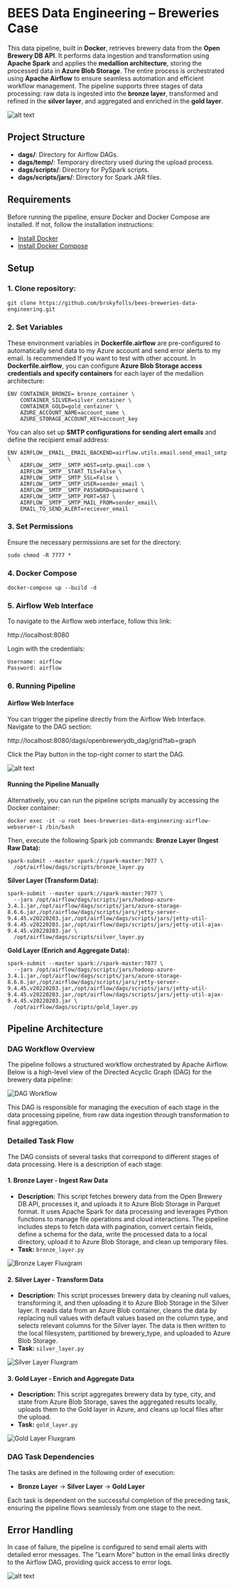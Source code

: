 # BEES Data Engineering – Breweries Case
This data pipeline, built in **Docker**, retrieves brewery data from the **Open Brewery DB API**. It performs data ingestion and transformation using **Apache Spark** and applies the **medallion architecture**, storing the processed data in **Azure Blob Storage**. 
The entire process is orchestrated using **Apache Airflow** to ensure seamless automation and efficient workflow management.
The pipeline supports three stages of data processing: raw data is ingested into the **bronze layer**, transformed and refined in the **silver layer**, and aggregated and enriched in the **gold layer**.

![alt text](img/bees-brew.drawio.png)

## Project Structure
- **dags/**: Directory for Airflow DAGs.
- **dags/temp/**: Temporary directory used during the upload process.
- **dags/scripts/**: Directory for PySpark scripts.
- **dags/scripts/jars/**: Directory for Spark JAR files.

## Requirements
Before running the pipeline, ensure Docker and Docker Compose are installed. If not, follow the installation instructions:
- [Install Docker](https://docs.docker.com/get-docker/)
- [Install Docker Compose](https://docs.docker.com/compose/install/)

## Setup

### 1. Clone repository:
```
git clone https://github.com/brskyfolls/bees-breweries-data-engineering.git
```

### 2. Set Variables
These environment variables in **Dockerfile.airflow** are pre-configured to automatically send data to my Azure account and send error alerts to my email. Is recommended If you want to test with other account.
In **Dockerfile.airflow**, you can configure **Azure Blob Storage access credentials and specify containers** for each layer of the medallion architecture:
```
ENV CONTAINER_BRONZE= bronze_container \
    CONTAINER_SILVER=silver_container \
    CONTAINER_GOLD=gold_container \
    AZURE_ACCOUNT_NAME=account_name \
    AZURE_STORAGE_ACCOUNT_KEY=account_key

```

You can also set up **SMTP configurations for sending alert emails** and define the recipient email address:

```
ENV AIRFLOW__EMAIL__EMAIL_BACKEND=airflow.utils.email.send_email_smtp \
    AIRFLOW__SMTP__SMTP_HOST=smtp.gmail.com \
    AIRFLOW__SMTP__START_TLS=False \
    AIRFLOW__SMTP__SMTP_SSL=False \
    AIRFLOW__SMTP__SMTP_USER=sender_email \
    AIRFLOW__SMTP__SMTP_PASSWORD=password \
    AIRFLOW__SMTP__SMTP_PORT=587 \
    AIRFLOW__SMTP__SMTP_MAIL_FROM=sender_email\
    EMAIL_TO_SEND_ALERT=reciever_email
```

### 3. Set Permissions
Ensure the necessary permissions are set for the directory:

```
sudo chmod -R 7777 * 
```

### 4. Docker Compose

```
docker-compose up --build -d
```

### 5. Airflow Web Interface

To navigate to the Airflow web interface, follow this link:

http://localhost:8080

Login with the credentials:
```
Username: airflow  
Password: airflow
```

### 6. Running Pipeline
#### Airflow Web Interface
You can trigger the pipeline directly from the Airflow Web Interface. Navigate to the DAG section:

http://localhost:8080/dags/openbrewerydb_dag/grid?tab=graph

Click the Play button in the top-right corner to start the DAG.

![alt text](img/dag_example.png)


#### Running the Pipeline Manually
Alternatively, you can run the pipeline scripts manually by accessing the Docker container:
```
docker exec -it -u root bees-breweries-data-engineering-airflow-webserver-1 /bin/bash
```
Then, execute the following Spark job commands:
**Bronze Layer (Ingest Raw Data):**
```
spark-submit --master spark://spark-master:7077 \
  /opt/airflow/dags/scripts/bronze_layer.py
```

**Silver Layer (Transform Data):**
```
spark-submit --master spark://spark-master:7077 \
  --jars /opt/airflow/dags/scripts/jars/hadoop-azure-3.4.1.jar,/opt/airflow/dags/scripts/jars/azure-storage-8.6.6.jar,/opt/airflow/dags/scripts/jars/jetty-server-9.4.45.v20220203.jar,/opt/airflow/dags/scripts/jars/jetty-util-9.4.45.v20220203.jar,/opt/airflow/dags/scripts/jars/jetty-util-ajax-9.4.45.v20220203.jar \
  /opt/airflow/dags/scripts/silver_layer.py
```

**Gold Layer (Enrich and Aggregate Data):**
```
spark-submit --master spark://spark-master:7077 \
  --jars /opt/airflow/dags/scripts/jars/hadoop-azure-3.4.1.jar,/opt/airflow/dags/scripts/jars/azure-storage-8.6.6.jar,/opt/airflow/dags/scripts/jars/jetty-server-9.4.45.v20220203.jar,/opt/airflow/dags/scripts/jars/jetty-util-9.4.45.v20220203.jar,/opt/airflow/dags/scripts/jars/jetty-util-ajax-9.4.45.v20220203.jar \
  /opt/airflow/dags/scripts/gold_layer.py
```

## Pipeline Architecture

### DAG Workflow Overview
The pipeline follows a structured workflow orchestrated by Apache Airflow. Below is a high-level view of the Directed Acyclic Graph (DAG) for the brewery data pipeline:

![DAG Workflow](img/image-1.png)

This DAG is responsible for managing the execution of each stage in the data processing pipeline, from raw data ingestion through transformation to final aggregation.

### Detailed Task Flow
The DAG consists of several tasks that correspond to different stages of data processing. Here is a description of each stage:

#### **1. Bronze Layer - Ingest Raw Data**
- **Description:** 
This script fetches brewery data from the Open Brewery DB API, processes it, and uploads it to Azure Blob Storage in Parquet format. 
It uses Apache Spark for data processing and leverages Python functions to manage file operations and cloud interactions. 
The pipeline includes steps to fetch data with pagination, convert certain fields, define a schema for the data, write the processed data to a local directory, upload it to Azure Blob Storage, and clean up temporary files.
- **Task:** 
`bronze_layer.py`

![Bronze Layer Fluxgram](img/image.png)

#### **2. Silver Layer - Transform Data**
- **Description:** 
This script processes brewery data by cleaning null values, transforming it, and then uploading it to Azure Blob Storage in the Silver layer. 
It reads data from an Azure Blob container, cleans the data by replacing null values with default values based on the column type, and selects relevant columns for the Silver layer. 
The data is then written to the local filesystem, partitioned by brewery_type, and uploaded to Azure Blob Storage.
- **Task:** 
`silver_layer.py`

![Silver Layer Fluxgram](img/image-2.png)

#### **3. Gold Layer - Enrich and Aggregate Data**
- **Description:** 
This script aggregates brewery data by type, city, and state from Azure Blob Storage, saves the aggregated results locally, uploads them to the Gold layer in Azure, and cleans up local files after the upload.
- **Task:** 
`gold_layer.py`

![Gold Layer Fluxgram](img/image-3.png)

### DAG Task Dependencies
The tasks are defined in the following order of execution:

- **Bronze Layer** → **Silver Layer** → **Gold Layer**

Each task is dependent on the successful completion of the preceding task, ensuring the pipeline flows seamlessly from one stage to the next.

## Error Handling
In case of failure, the pipeline is configured to send email alerts with detailed error messages. The "Learn More" button in the email links directly to the Airflow DAG, providing quick access to error logs.

![alt text](img/Alerts_example.png)
